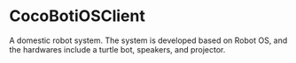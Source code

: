 # CocoBotiOSClient
A domestic robot system. The system is developed based on Robot OS, and the hardwares include a turtle bot, speakers, and projector.
